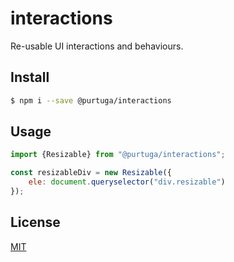 # interactions
Re-usable UI interactions and behaviours.

## Install

```bash
$ npm i --save @purtuga/interactions
```

## Usage

```javascript
import {Resizable} from "@purtuga/interactions";

const resizableDiv = new Resizable({
    ele: document.queryselector("div.resizable")
});
```



## License

[MIT](./LICENSE)
